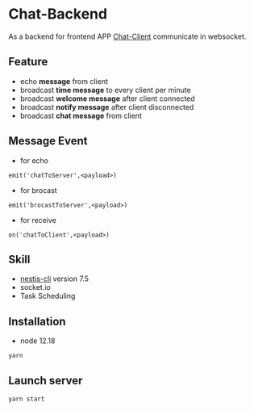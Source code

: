 # Chat-Backend

As a backend for frontend APP [Chat-Client](https://github.com/MOONYAN/chat-client) communicate in websocket.

## Feature

- echo **message** from client
- broadcast **time message** to every client per minute
- broadcast **welcome message** after client connected
- broadcast **notify message** after client disconnected
- broadcast **chat message** from client

## Message Event

- for echo
```
emit('chatToServer',<payload>)
```

- for brocast
```
emit('brocastToServer',<payload>)
```

- for receive
```
on('chatToClient',<payload>)
```

## Skill

- [nestjs-cli](https://nestjs.com/) version 7.5
- socket.io
- Task Scheduling

## Installation

- node 12.18
```
yarn
```

## Launch server
```
yarn start
```
